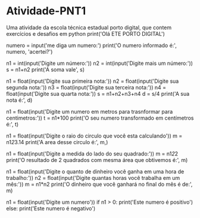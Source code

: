 # Atividade-PNT1
Uma atividade da escola técnica estadual porto digital, que contem exercícios e desafios em python
print('Olá ETE PORTO DIGITAL')

numero = input('me diga um numero:')
print('O numero informado é:', numero, 'acertei?')

n1 = int(input('Digite um número:'))
n2 = int(input('Digite mais um número:'))
s = n1+n2
print('A soma vale', s)

n1 = float(input('Digite sua primeira nota:'))
n2 = float(input('Digite sua segunda nota:'))
n3 = float(input('Digite sua terceira nota:'))
n4 = float(input('Digite sua quarta nota:'))
s = n1+n2+n3+n4
d = s/4
print('A sua nota é:', d)

n1 = float(input('Digite um numero em metros para trasnformar para centimetros:'))
t = n1*100
print('O seu numero transformado em centímetros é:', t)

n1 = float(input('Digite o raio do circulo que você esta calculando'))
m = n1*2*3.14
print('A area desse circulo é:', m,)

n1 = float(input('Digite a medida do lado do seu quadrado:'))
m = n1*2*2
print('O resultado de 2 quadrados com mesma área que obtivemos é:', m)

n1 = float(input('Digite o quanto de dinheiro você ganha em uma hora de trabalho:'))
n2 = float(input('Digite quantas horas você trabalha em um mês:'))
m = n1*n2
print('O dinheiro que você ganhará no final do mês é de:', m)

n1 = float(input('Digite um numero'))
if n1 > 0:
    print('Este numero é positivo')
else:
    print('Este numero é negativo')

